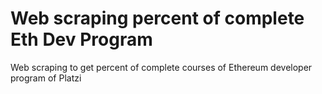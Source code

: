 # Web scraping percent of complete Eth Dev Program

Web scraping to get percent of complete courses of Ethereum developer program of Platzi
